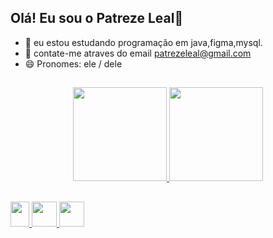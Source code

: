 Olá! Eu sou o Patreze Leal👋
- 
- 🌱 eu estou estudando programação em java,figma,mysql.
- 💬 contate-me atraves do email patrezeleal@gmail.com
- 😄 Pronomes: ele / dele

##

<div align="center">
  <a href="https://github.com/"PatrezeLeal>
  <img height="150em" src="https://github-readme-stats.vercel.app/api?username=PatrezeLeal&show_icons=true&theme=moltack&include_all_commits=true&count_private=true"/>
  <img height="150em" src="https://github-readme-stats.vercel.app/api/top-langs/?username=PatrezeLeal&layout=compact&langs_count=7&theme=moltack"/>
</div>

  ##
  
  <div>
  
  <img src="https://cdn.jsdelivr.net/gh/devicons/devicon/icons/figma/figma-original.svg" width="30" height="40"/>
  <img src="https://cdn.jsdelivr.net/gh/devicons/devicon/icons/java/java-original-wordmark.svg" width="40" height="40"/>
  <img src="https://cdn.jsdelivr.net/gh/devicons/devicon/icons/mysql/mysql-original-wordmark.svg" width="40" height="40"/>
  
</div>
